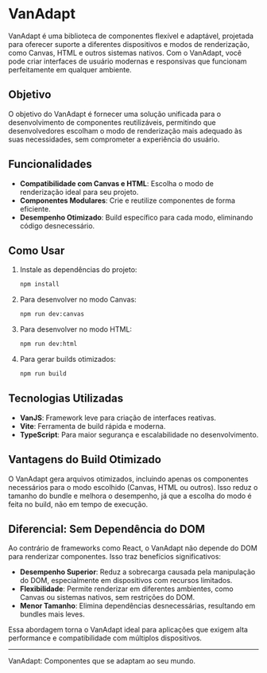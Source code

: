 # VanAdapt

VanAdapt é uma biblioteca de componentes flexível e adaptável, projetada para oferecer suporte a diferentes dispositivos e modos de renderização, como Canvas, HTML e outros sistemas nativos. Com o VanAdapt, você pode criar interfaces de usuário modernas e responsivas que funcionam perfeitamente em qualquer ambiente.

## Objetivo

O objetivo do VanAdapt é fornecer uma solução unificada para o desenvolvimento de componentes reutilizáveis, permitindo que desenvolvedores escolham o modo de renderização mais adequado às suas necessidades, sem comprometer a experiência do usuário.

## Funcionalidades

- **Compatibilidade com Canvas e HTML**: Escolha o modo de renderização ideal para seu projeto.
- **Componentes Modulares**: Crie e reutilize componentes de forma eficiente.
- **Desempenho Otimizado**: Build específico para cada modo, eliminando código desnecessário.

## Como Usar

1. Instale as dependências do projeto:
   ```bash
   npm install
   ```

2. Para desenvolver no modo Canvas:
   ```bash
   npm run dev:canvas
   ```

3. Para desenvolver no modo HTML:
   ```bash
   npm run dev:html
   ```

4. Para gerar builds otimizados:
   ```bash
   npm run build
   ```

## Tecnologias Utilizadas

- **VanJS**: Framework leve para criação de interfaces reativas.
- **Vite**: Ferramenta de build rápida e moderna.
- **TypeScript**: Para maior segurança e escalabilidade no desenvolvimento.

## Vantagens do Build Otimizado

O VanAdapt gera arquivos otimizados, incluindo apenas os componentes necessários para o modo escolhido (Canvas, HTML ou outros). Isso reduz o tamanho do bundle e melhora o desempenho, já que a escolha do modo é feita no build, não em tempo de execução.

## Diferencial: Sem Dependência do DOM

Ao contrário de frameworks como React, o VanAdapt não depende do DOM para renderizar componentes. Isso traz benefícios significativos:

- **Desempenho Superior**: Reduz a sobrecarga causada pela manipulação do DOM, especialmente em dispositivos com recursos limitados.
- **Flexibilidade**: Permite renderizar em diferentes ambientes, como Canvas ou sistemas nativos, sem restrições do DOM.
- **Menor Tamanho**: Elimina dependências desnecessárias, resultando em bundles mais leves.

Essa abordagem torna o VanAdapt ideal para aplicações que exigem alta performance e compatibilidade com múltiplos dispositivos.

---

VanAdapt: Componentes que se adaptam ao seu mundo.
